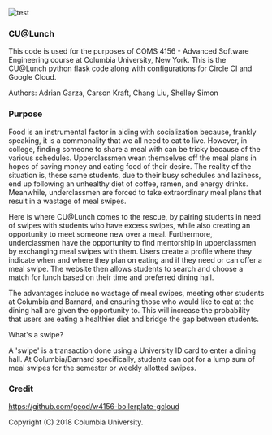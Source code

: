![test](https://circleci.com/gh/adriangarza/w4156-boilerplate-gcloud.png?style=shield&circle-token=:circle-token)

### CU@Lunch

This code is used for the purposes of COMS 4156 - Advanced Software Engineering course at Columbia University, New York. 
This is the CU@Lunch python flask code along with configurations for Circle CI and Google Cloud.

Authors: Adrian Garza, Carson Kraft, Chang Liu, Shelley Simon

### Purpose 

Food is an instrumental factor in aiding with socialization because, frankly speaking, it is a commonality that we all need to eat to live. However, in college, finding someone to share a meal with can be tricky because of the various schedules. Upperclassmen wean themselves off the meal plans in hopes of saving money and eating food of their desire. The reality of the situation is, these same students, due to their busy schedules and laziness, end up following an unhealthy diet of coffee, ramen, and energy drinks. Meanwhile, underclassmen are forced to take extraordinary meal plans that result in a wastage of meal swipes. 

Here is where CU@Lunch comes to the rescue, by pairing students in need of swipes with students who have excess swipes, while also creating an opportunity to meet someone new over a meal. Furthermore, underclassmen have the opportunity to find mentorship in upperclassmen by exchanging meal swipes with them. Users create a profile where they indicate when and where they plan on eating and if they need or can offer a meal swipe. The website then allows students to search and choose a match for lunch based on their time and preferred dining hall. 

The advantages include no wastage of meal swipes, meeting other students at Columbia and Barnard, and ensuring those who would like to eat at the dining hall are given the opportunity to. This will increase the probability that users are eating a healthier diet and bridge the gap between students. 

What's a swipe?

A 'swipe' is a transaction done using a University ID card to enter a dining hall. At Columbia/Barnard specifically, students can opt for a lump sum of meal swipes for the semester or weekly allotted swipes.

### Credit

https://github.com/geod/w4156-boilerplate-gcloud

Copyright (C) 2018 Columbia University.
